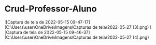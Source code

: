 # Crud-Professor-Aluno

![Captura de tela de 2022-05-15 09-47-17](C:\Users\user\OneDrive\Imagens\Capturas de tela\2022-05-27 (3).png)
![Captura de tela de 2022-05-15 09-46-37](C:\Users\user\OneDrive\Imagens\Capturas de tela\2022-05-27 (4).png)
